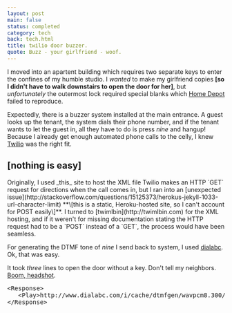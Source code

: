 ```yaml
---
layout: post
main: false
status: completed
category: tech
back: tech.html
title: twilio door buzzer.
quote: Buzz - your girlfriend - woof.
---
```


I moved into an apartent building which requires two separate keys to enter the confines of my humble studio. I _wanted_ to make my girlfriend copies **\[so I didn't have to walk downstairs to open the door for her\]**, but _unfortunately_ the outermost lock required special blanks which [Home Depot](http://homedepot.com) failed to reproduce. 

Expectedly, there is a buzzer system installed at the main entrance. A guest looks up the tenant, the system dials their phone number, and if the tenant wants to let the guest in, all they have to do is press _nine_ and hangup! Because I already get enough automated phone calls to the celly, I knew [Twilio](http://twilio.com) was the right fit.

<h2>[nothing is easy]</h2>
Originally, I used _this_ site to host the XML file Twilio makes an HTTP `GET` request for directions when the call comes in, but I ran into an [unexpected issue](http://stackoverflow.com/questions/15125373/herokus-jekyll-1033-url-character-limit) **\[this is a static, Heroku-hosted site, so I can't account for POST easily\]**. I turned to [twimlbin](http://twimlbin.com) for the XML hosting, and if it weren't for missing documentation stating the HTTP request had to be a `POST` instead of a `GET`, the process would have been seamless.

For generating the DTMF tone of _nine_ I send back to system, I used [dialabc](http://www.dialabc.com). Ok, that was easy.

It took _three_ lines to open the door without a key. Don't tell my neighbors. [Boom, headshot](http://knowyourmeme.com/memes/boom-headshot).

<div class="snippet">
   <pre class="prettyprint linenums languague-xml">
&lt;Response&gt;
   &lt;Play&gt;http://www.dialabc.com/i/cache/dtmfgen/wavpcm8.300/9.wav&lt;/Play&gt;
&lt;/Response&gt;
   </pre>
</div>